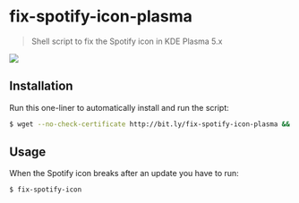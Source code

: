# fix-spotify-icon-plasma

> Shell script to fix the Spotify icon in KDE Plasma 5.x

![](http://i.imgur.com/FYlZsHs.png)

## Installation

Run this one-liner to automatically install and run the script:

```bash
$ wget --no-check-certificate http://bit.ly/fix-spotify-icon-plasma && sh fix-spotify-icon-plasma && rm fix-spotify-icon-plasma
```
## Usage

When the Spotify icon breaks after an update you have to run:

```bash
$ fix-spotify-icon
```
